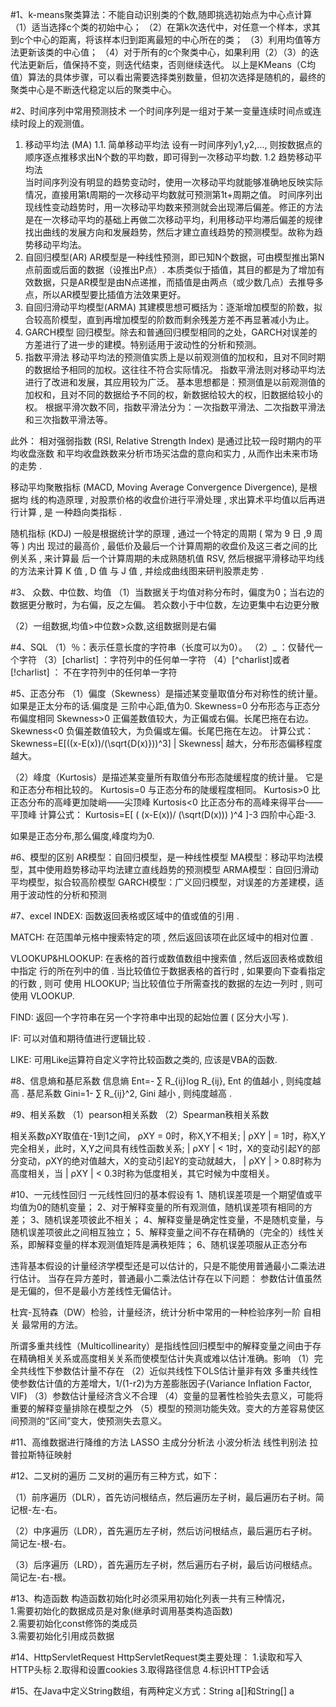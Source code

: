 #1、k-means聚类算法：不能自动识别类的个数,随即挑选初始点为中心点计算
（1）适当选择c个类的初始中心；
（2）在第k次迭代中，对任意一个样本，求其到c个中心的距离，将该样本归到距离最短的中心所在的类；
（3）利用均值等方法更新该类的中心值；
（4）对于所有的c个聚类中心，如果利用（2）（3）的迭代法更新后，值保持不变，则迭代结束，否则继续迭代。
以上是KMeans（C均值）算法的具体步骤，可以看出需要选择类别数量，但初次选择是随机的，最终的聚类中心是不断迭代稳定以后的聚类中心。

#2、时间序列中常用预测技术  一个时间序列是一组对于某一变量连续时间点或连续时段上的观测值。
  1.  移动平均法 (MA)
  1.1. 简单移动平均法
  设有一时间序列y1,y2,..., 则按数据点的顺序逐点推移求出N个数的平均数，即可得到一次移动平均数.
   1.2 趋势移动平均法  
  当时间序列没有明显的趋势变动时，使用一次移动平均就能够准确地反映实际情况，直接用第t周期的一次移动平均数就可预测第1t+周期之值。
  时间序列出现线性变动趋势时，用一次移动平均数来预测就会出现滞后偏差。修正的方法是在一次移动平均的基础上再做二次移动平均，利用移动平均滞后偏差的规律找出曲线的发展方向和发展趋势，然后才建立直线趋势的预测模型。故称为趋势移动平均法。
  2.  自回归模型(AR)
  AR模型是一种线性预测，即已知N个数据，可由模型推出第N点前面或后面的数据（设推出P点）.
  本质类似于插值，其目的都是为了增加有效数据，只是AR模型是由N点递推，而插值是由两点（或少数几点）去推导多点，所以AR模型要比插值方法效果更好。
  3. 自回归滑动平均模型(ARMA)
  其建模思想可概括为：逐渐增加模型的阶数，拟合较高阶模型，直到再增加模型的阶数而剩余残差方差不再显著减小为止。
  4. GARCH模型
  回归模型。除去和普通回归模型相同的之处，GARCH对误差的方差进行了进一步的建模。特别适用于波动性的分析和预测。
  5. 指数平滑法
  移动平均法的预测值实质上是以前观测值的加权和，且对不同时期的数据给予相同的加权。这往往不符合实际情况。
  指数平滑法则对移动平均法进行了改进和发展，其应用较为广泛。
  基本思想都是：预测值是以前观测值的加权和，且对不同的数据给予不同的权，新数据给较大的权，旧数据给较小的权。
  根据平滑次数不同，指数平滑法分为：一次指数平滑法、二次指数平滑法和三次指数平滑法等。
  
  此外：
  相对强弱指数 (RSI, Relative Strength Index) 是通过比较一段时期内的平均收盘涨数
  和平均收盘跌数来分析市场买沽盘的意向和实力 , 从而作出未来市场的走势 .
  
  移动平均聚散指标 (MACD, Moving Average Convergence Divergence), 是根据均
  线的构造原理 , 对股票价格的收盘价进行平滑处理 , 求出算术平均值以后再进行计算 , 是
  一种趋向类指标 .
  
  随机指标 (KDJ) 一般是根据统计学的原理 , 通过一个特定的周期 ( 常为 9 日 ,9 周等 ) 内出
  现过的最高价 , 最低价及最后一个计算周期的收盘价及这三者之间的比例关系 , 来计算最
  后一个计算周期的未成熟随机值 RSV, 然后根据平滑移动平均线的方法来计算 K 值 , D 值
  与 J 值 , 并绘成曲线图来研判股票走势 .
  
#3、 众数、中位数、均值
  （1）当数据关于均值对称分布时，偏度为0；当右边的数据更分散时，为右偏，反之左偏。
  若众数小于中位数，左边更集中右边更分散
  
  （2）一组数据,均值>中位数>众数,这组数据则是右偏
  
#4、SQL
  （1）％：表示任意长度的字符串（长度可以为0）。
  （2）_	：仅替代一个字符
  （3）[charlist] ：字符列中的任何单一字符
  （4）[^charlist]或者[!charlist] ： 不在字符列中的任何单一字符
  
#5、正态分布
（1）偏度（Skewness）是描述某变量取值分布对称性的统计量。
如果是正太分布的话.偏度是 三阶中心距,值为0.
Skewness=0     分布形态与正态分布偏度相同
Skewness>0     正偏差数值较大，为正偏或右偏。长尾巴拖在右边。
Skewness<0     负偏差数值较大，为负偏或左偏。长尾巴拖在左边。
计算公式：
Skewness=E[((x-E(x))/(\sqrt{D(x)}))^3] 
| Skewness| 越大，分布形态偏移程度越大。

（2）峰度（Kurtosis）是描述某变量所有取值分布形态陡缓程度的统计量。
它是和正态分布相比较的。
Kurtosis=0       与正态分布的陡缓程度相同。
Kurtosis>0       比正态分布的高峰更加陡峭——尖顶峰
Kurtosis<0       比正态分布的高峰来得平台——平顶峰
计算公式：
Kurtosis=E[ ( (x-E(x))/ (\sqrt(D(x)))   )^4 ]-3   四阶中心距-3.

如果是正态分布,那么偏度,峰度均为0.

#6、模型的区别
AR模型：自回归模型，是一种线性模型
MA模型：移动平均法模型，其中使用趋势移动平均法建立直线趋势的预测模型
ARMA模型：自回归滑动平均模型，拟合较高阶模型
GARCH模型：广义回归模型，对误差的方差建模，适用于波动性的分析和预测

#7、excel
INDEX: 函数返回表格或区域中的值或值的引用 .

MATCH: 在范围单元格中搜索特定的项 , 然后返回该项在此区域中的相对位置 .

VLOOKUP&HLOOKUP: 在表格的首行或数值数组中搜索值 , 然后返回表格或数组中指定 行的所在列中的值 . 当比较值位于数据表格的首行时 , 如果要向下查看指定的行数 , 则可 使用 HLOOKUP; 当比较值位于所需查找的数据的左边一列时 , 则可使用 VLOOKUP.

FIND: 返回一个字符串在另一个字符串中出现的起始位置 ( 区分大小写 ).

IF: 可以对值和期待值进行逻辑比较 .

LIKE: 可用Like运算符自定义字符比较函数之类的, 应该是VBA的函数.

#8、信息熵和基尼系数
信息熵 Ent=- ∑ R_{ij}log R_{ij}, Ent 的值越小 , 则纯度越高 .
基尼系数 Gini=1- ∑ R_{ij}^2, Gini 越小 , 则纯度越高 .

#9、相关系数
（1）pearson相关系数
（2）Spearman秩相关系数

相关系数ρXY取值在-1到1之间，
ρXY = 0时，称X,Y不相关;
| ρXY | = 1时，称X,Y完全相关，此时，X,Y之间具有线性函数关系; 
| ρXY | < 1时，X的变动引起Y的部分变动，ρXY的绝对值越大，X的变动引起Y的变动就越大，
| ρXY | > 0.8时称为高度相关，当 | ρXY | < 0.3时称为低度相关，其它时候为中度相关。

#10、一元线性回归
一元线性回归的基本假设有
1、随机误差项是一个期望值或平均值为0的随机变量； 
2、对于解释变量的所有观测值，随机误差项有相同的方差； 
3、随机误差项彼此不相关；
4、解释变量是确定性变量，不是随机变量，与随机误差项彼此之间相互独立；
5、解释变量之间不存在精确的（完全的）线性关系，即解释变量的样本观测值矩阵是满秩矩阵；
6、随机误差项服从正态分布

违背基本假设的计量经济学模型还是可以估计的，只是不能使用普通最小二乘法进行估计。 
当存在异方差时，普通最小二乘法估计存在以下问题： 参数估计值虽然是无偏的，但不是最小方差线性无偏估计。

杜宾-瓦特森（DW）检验，计量经济，统计分析中常用的一种检验序列一阶 自相关 最常用的方法。 

所谓多重共线性（Multicollinearity）是指线性回归模型中的解释变量之间由于存在精确相关关系或高度相关关系而使模型估计失真或难以估计准确。影响
（1）完全共线性下参数估计量不存在
（2）近似共线性下OLS估计量非有效
多重共线性使参数估计值的方差增大，1/(1-r2)为方差膨胀因子(Variance Inflation Factor, VIF)
（3）参数估计量经济含义不合理
（4）变量的显著性检验失去意义，可能将重要的解释变量排除在模型之外
（5）模型的预测功能失效。变大的方差容易使区间预测的“区间”变大，使预测失去意义。

#11、高维数据进行降维的方法
LASSO
主成分分析法
小波分析法
线性判别法
拉普拉斯特征映射

#12、二叉树的遍历
二叉树的遍历有三种方式，如下：

（1）前序遍历（DLR），首先访问根结点，然后遍历左子树，最后遍历右子树。简记根-左-右。

（2）中序遍历（LDR），首先遍历左子树，然后访问根结点，最后遍历右子树。简记左-根-右。

（3）后序遍历（LRD），首先遍历左子树，然后遍历右子树，最后访问根结点。简记左-右-根。 

#13、构造函数
构造函数初始化时必须采用初始化列表一共有三种情况，   
1.需要初始化的数据成员是对象(继承时调用基类构造函数)   
2.需要初始化const修饰的类成员   
3.需要初始化引用成员数据

#14、HttpServletRequest
HttpServletRequest类主要处理：
1.读取和写入HTTP头标
2.取得和设置cookies
3.取得路径信息
4.标识HTTP会话

#15、在Java中定义String数组，有两种定义方式：String a[]和String[] a

  